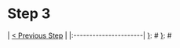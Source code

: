 [__prod__]: #
[{]: <region> (header)

[}]: #
[{]: <region> (body)
# Step 3

[}]: #
[{]: <region> (footer)
[{]: <helper> (nav_step)
| [< Previous Step](step2.md) |
|:----------------------|
[}]: #
[}]: #